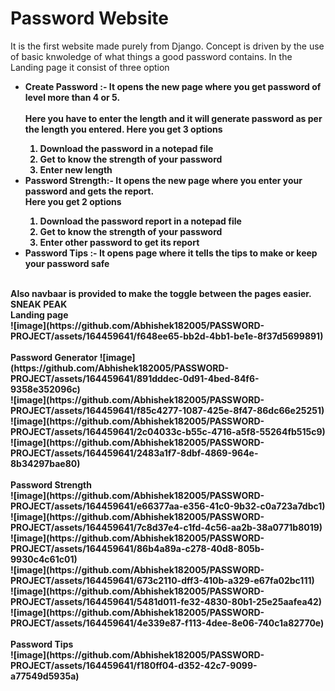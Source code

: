 # Password Website 
It is the first website made purely from Django.
Concept is driven by the use of basic knwoledge of what things a good password contains.
In the Landing page it consist of three option
<ul>
  <li> <b>Create Password :- <b> It opens the new page where you get password of level more than 4 or 5.<br>
    <br>Here you have to enter the length and it will generate password as per the length you entered.
    Here you get 3 options
        <ol>
          <li> Download the password in a notepad file</li>
          <li> Get to know the strength of your password</li>
          <li> Enter new length</li>
        </ol>
  </li>
   <li> <b>Password Strength:- <b> It opens the new page where you enter your password and gets the report. <br>
    Here you get 2 options
        <ol>
          <li> Download the password report in a notepad file</li>
          <li> Get to know the strength of your password</li>
          <li> Enter other password to get its report </li>
        </ol>
  </li>
     <li> <b>Password Tips :- <b> It opens page where it tells the tips to make or keep your password safe
  
  </li>
</ul>
<br>
Also navbaar is provided to make the toggle between the pages easier.
<br>
<b> SNEAK PEAK <b>
<br>
<b>Landing page<b>
<br>
![image](https://github.com/Abhishek182005/PASSWORD-PROJECT/assets/164459641/f648ee65-bb2d-4bb1-be1e-8f37d5699891)
<br>
<br>
<b> Password Generator<b>
![image](https://github.com/Abhishek182005/PASSWORD-PROJECT/assets/164459641/891dddec-0d91-4bed-84f6-9358e352096c)
<br>
![image](https://github.com/Abhishek182005/PASSWORD-PROJECT/assets/164459641/f85c4277-1087-425e-8f47-86dc66e25251)
<br>
![image](https://github.com/Abhishek182005/PASSWORD-PROJECT/assets/164459641/2c04033c-b55c-4716-a5f8-55264fb515c9)
<br>
![image](https://github.com/Abhishek182005/PASSWORD-PROJECT/assets/164459641/2483a1f7-8dbf-4869-964e-8b34297bae80)
<br>
<br>
<b> Password Strength<b>
<br>
![image](https://github.com/Abhishek182005/PASSWORD-PROJECT/assets/164459641/e66377aa-e356-41c0-9b32-c0a723a7dbc1)
<br>
![image](https://github.com/Abhishek182005/PASSWORD-PROJECT/assets/164459641/7c8d37e4-c1fd-4c56-aa2b-38a0771b8019)
<br>
![image](https://github.com/Abhishek182005/PASSWORD-PROJECT/assets/164459641/86b4a89a-c278-40d8-805b-9930c4c61c01)
<br>
![image](https://github.com/Abhishek182005/PASSWORD-PROJECT/assets/164459641/673c2110-dff3-410b-a329-e67fa02bc111)
<br>
![image](https://github.com/Abhishek182005/PASSWORD-PROJECT/assets/164459641/5481d011-fe32-4830-80b1-25e25aafea42)
<br>
![image](https://github.com/Abhishek182005/PASSWORD-PROJECT/assets/164459641/4e339e87-f113-4dee-8e06-740c1a82770e)
<br>
<br>
<b> Password Tips<b>
<br>
![image](https://github.com/Abhishek182005/PASSWORD-PROJECT/assets/164459641/f180ff04-d352-42c7-9099-a77549d5935a)







